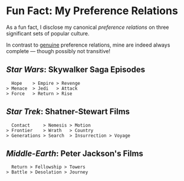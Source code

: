 # Fun Fact: My Preference Relations

<!-- 
> I think there's more to this Hobbit than meets the eye.
>
> Gandalf, *The Fellowship of the Ring*
-->

As a fun fact, I disclose my canonical *preference relations* on three significant sets of popular culture.

In contrast to [genuine](https://en.wikipedia.org/wiki/Preference_relation) preference relations, mine are indeed always complete — though possibly not transitive!

## *Star Wars*: Skywalker Saga Episodes

``` text
  Hope    > Empire > Revenge
> Menace  > Jedi   > Attack
> Force   > Return > Rise
```

## *Star Trek*: Shatner-Stewart Films

``` text
  Contact     > Nemesis > Motion
> Frontier    > Wrath   > Country
> Generations > Search  > Insurrection > Voyage
```

## *Middle-Earth*: Peter Jackson's Films

``` text
  Return > Fellowship > Towers 
> Battle > Desolation > Journey
```
